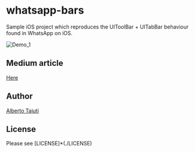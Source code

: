 # whatsapp-bars

Sample iOS project which reproduces the UIToolBar + UITabBar behaviour found in
WhatsApp on iOS.

![Demo_1](./demo/screen_record_whatsapp-bars_01_gif.gif)

## Medium article
[Here](https://medium.com/@alberto.taiuti/creating-whatsapp-like-animations-in-ios-88a7d2d2ca90)

## Author

[Alberto Taiuti](https://twitter.com/albtaiuti)

## License

Please see [LICENSE]*(./LICENSE)
